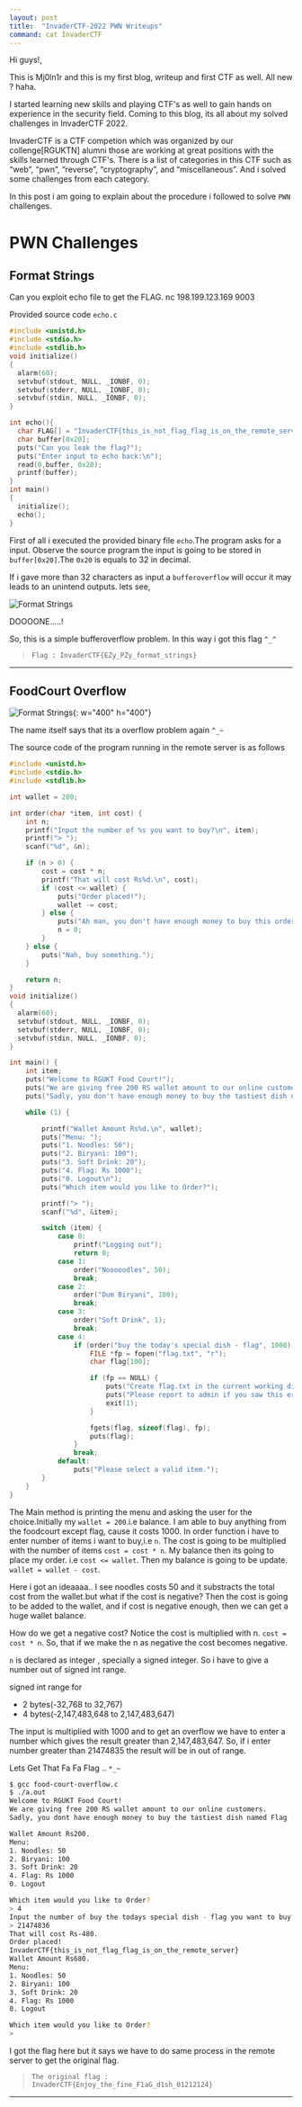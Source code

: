 ```yaml
---
layout: post
title:  "InvaderCTF-2022 PWN Writeups"
command: cat InvaderCTF
---
```


Hi guys!, 

This is Mj0ln1r and this is my first blog, writeup and first CTF as well. All new ? haha. 

I started learning new skills and playing CTF's as well to gain hands on experience in the security field. Coming to this blog, its all about my solved challenges in InvaderCTF 2022.

InvaderCTF is a CTF competion which was organized by our collenge[RGUKTN] alumni those are working at great positions with the skills learned through CTF's.
There is a list of categories in this CTF such as “web”, “pwn”, “reverse”, “cryptography”, and “miscellaneous”.
And i solved some challenges from each category.

In this post i am going to explain about the procedure i followed to solve `PWN` challenges.

# PWN Challenges

## Format Strings

Can you exploit echo file to get the FLAG. nc 198.199.123.169 9003

Provided source code `echo.c`

```c
#include <unistd.h>
#include <stdio.h>
#include <stdlib.h>
void initialize()
{
  alarm(60);
  setvbuf(stdout, NULL, _IONBF, 0);
  setvbuf(stderr, NULL, _IONBF, 0);
  setvbuf(stdin, NULL, _IONBF, 0);
}

int echo(){
  char FLAG[] = "InvaderCTF{this_is_not_flag_flag_is_on_the_remote_server}";
  char buffer[0x20];
  puts("Can you leak the flag?");
  puts("Enter input to echo back:\n");
  read(0,buffer, 0x20);
  printf(buffer);
}
int main()
{
  initialize();
  echo();
}
```

First of all i executed the provided binary file `echo`.The program asks for a input. Observe the source program the input is going to be stored in `buffer[0x20]`.The `0x20` is equals to 32 in decimal.

If i gave more than 32 characters as input a `bufferoverflow` will occur it may leads to an unintend outputs.
lets see,

![Format Strings](/assets/img/post_img/format.png)

DOOOONE.....!

So, this is a simple bufferoverflow problem. In this way i got this flag `^_^`

>`Flag : InvaderCTF{EZy_PZy_format_strings}`

***

## FoodCourt Overflow

![Format Strings](/assets/img/post_img/fc.png){: w="400" h="400"}

The name itself says that its a overflow problem again `^_~`

The source code of the program running in the remote server is as follows
```c
#include <unistd.h>
#include <stdio.h>
#include <stdlib.h>

int wallet = 200;

int order(char *item, int cost) {
    int n;
    printf("Input the number of %s you want to buy?\n", item);
    printf("> ");
    scanf("%d", &n);

    if (n > 0) {
        cost = cost * n;
        printf("That will cost Rs%d.\n", cost);
        if (cost <= wallet) {
            puts("Order placed!");
            wallet -= cost;
        } else {
            puts("Ah man, you don't have enough money to buy this order");
            n = 0;
        }
    } else {
        puts("Nah, buy something.");
    }

    return n;
}
void initialize()
{
  alarm(60);
  setvbuf(stdout, NULL, _IONBF, 0);
  setvbuf(stderr, NULL, _IONBF, 0);
  setvbuf(stdin, NULL, _IONBF, 0);
}

int main() {
    int item;
    puts("Welcome to RGUKT Food Court!");
    puts("We are giving free 200 RS wallet amount to our online customers.");
    puts("Sadly, you don't have enough money to buy the tastiest dish named Flag :/? Or is it? \n");

    while (1) {

        printf("Wallet Amount Rs%d.\n", wallet);
        puts("Menu: ");
        puts("1. Noodles: 50");
        puts("2. Biryani: 100");
        puts("3. Soft Drink: 20");
        puts("4. Flag: Rs 1000");
        puts("0. Logout\n");
        puts("Which item would you like to Order?");

        printf("> ");
        scanf("%d", &item);

        switch (item) {
            case 0:
                printf("Logging out");
                return 0;
            case 1:
                order("Nooooodles", 50);
                break;
            case 2:
                order("Dum Biryani", 100);
                break;
            case 3:
                order("Soft Drink", 1);
                break;
            case 4:
                if (order("buy the today's special dish - flag", 1000) > 0) {
                    FILE *fp = fopen("flag.txt", "r");
                    char flag[100];

                    if (fp == NULL) {
                        puts("Create flag.txt in the current working directory");
                        puts("Please report to admin if you saw this error on remote");
                        exit(1);
                    }

                    fgets(flag, sizeof(flag), fp);
                    puts(flag);
                }
                break;
            default:
                puts("Please select a valid item.");
        }
    }
}
```
The Main method is printing the menu and asking the user for the choice.Initially my `wallet = 200`.i.e balance. I am able to buy anything from the foodcourt except flag, cause it costs 1000. In order function i have to enter number of items i want to buy,i.e `n`. The cost is going to be multiplied with the number of items `cost = cost * n`. My balance then its going to place my order. i.e `cost <= wallet`. Then my balance is going to be update. `wallet = wallet - cost`.

Here i got an ideaaaa.. I see noodles costs 50 and it substracts the total cost from the wallet.but what if the cost is negative? Then the cost is going to be added to the wallet, and if cost is negative enough, then we can get a huge wallet balance.

How do we get a negative cost? Notice the cost is multiplied with n. `cost = cost * n`. So, that if we make the n as negative the cost becomes negative.

`n` is declared as integer , specially a signed integer. So i have to give a number out of signed int range.

signed int range for 
- 2 bytes(-32,768 to 32,767)
- 4 bytes(-2,147,483,648 to 2,147,483,647)

The input is multiplied with 1000 and to get an overflow we have to enter a number which gives the result greater than 2,147,483,647.
So, if i enter number greater than 21474835 the result will be in out of range.

Lets Get That Fa Fa Flag .. `*_~`
```bash
$ gcc food-court-overflow.c
$ ./a.out
Welcome to RGUKT Food Court!
We are giving free 200 RS wallet amount to our online customers.
Sadly, you dont have enough money to buy the tastiest dish named Flag :/? Or is it? 

Wallet Amount Rs200.
Menu: 
1. Noodles: 50
2. Biryani: 100
3. Soft Drink: 20
4. Flag: Rs 1000
0. Logout

Which item would you like to Order?
> 4
Input the number of buy the todays special dish - flag you want to buy?
> 21474836
That will cost Rs-480.
Order placed!
InvaderCTF{this_is_not_flag_flag_is_on_the_remote_server}
Wallet Amount Rs680.
Menu: 
1. Noodles: 50
2. Biryani: 100
3. Soft Drink: 20
4. Flag: Rs 1000
0. Logout

Which item would you like to Order?
>
```
I got the flag here but it says we have to do same process in the remote server to get the original flag.

>`The original flag : InvaderCTF{Enjoy_the_fine_F1aG_d1sh_01212124}`

***